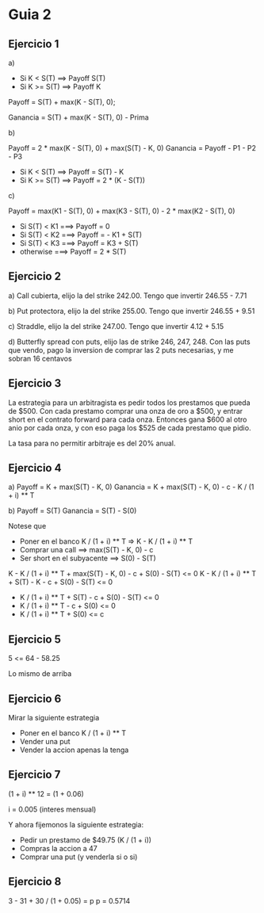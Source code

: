 # Guia 2

## Ejercicio 1

a)

- Si K < S(T) ==> Payoff S(T)
- Si K >= S(T) ==> Payoff K

Payoff = S(T) + max(K - S(T), 0);

Ganancia = S(T) + max(K - S(T), 0) - Prima

b)

Payoff = 2 \* max(K - S(T), 0) + max(S(T) - K, 0)
Ganancia = Payoff - P1 - P2 - P3

- Si K < S(T) ==> Payoff = S(T) - K
- Si K >= S(T) ==> Payoff = 2 \* (K - S(T))

c)

Payoff = max(K1 - S(T), 0) + max(K3 - S(T), 0) - 2 \* max(K2 - S(T), 0)

- Si S(T) < K1 ===> Payoff = 0
- Si S(T) < K2 ===> Payoff = - K1 + S(T)
- Si S(T) < K3 ===> Payoff = K3 + S(T)
- otherwise ===> Payoff = 2 \* S(T)

## Ejercicio 2

a) Call cubierta, elijo la del strike 242.00. Tengo que invertir 246.55 - 7.71

b) Put protectora, elijo la del strike 255.00. Tengo que invertir 246.55 + 9.51

c) Straddle, elijo la del strike 247.00. Tengo que invertir 4.12 + 5.15

d) Butterfly spread con puts, elijo las de strike 246, 247, 248. Con las puts que vendo, pago la inversion de comprar las 2 puts necesarias, y me sobran 16 centavos

## Ejercicio 3

La estrategia para un arbitragista es pedir todos los prestamos que pueda de $500. Con cada prestamo comprar una onza de oro a $500, y entrar short en el contrato forward para cada onza. Entonces gana $600 al otro anio por cada onza, y con eso paga los $525 de cada prestamo que pidio.

La tasa para no permitir arbitraje es del 20% anual.

## Ejercicio 4

a) Payoff = K + max(S(T) - K, 0)
Ganancia = K + max(S(T) - K, 0) - c - K / (1 + i) \*\* T

b) Payoff = S(T)
Ganancia = S(T) - S(0)

Notese que

- Poner en el banco K / (1 + i) \*\* T => K - K / (1 + i) \*\* T
- Comprar una call ==> max(S(T) - K, 0) - c
- Ser short en el subyacente ==> S(0) - S(T)

K - K / (1 + i) \*\* T + max(S(T) - K, 0) - c + S(0) - S(T) <= 0
K - K / (1 + i) \*\* T + S(T) - K - c + S(0) - S(T) <= 0

- K / (1 + i) \*\* T + S(T) - c + S(0) - S(T) <= 0
- K / (1 + i) \*\* T - c + S(0) <= 0
- K / (1 + i) \*\* T + S(0) <= c

## Ejercicio 5

5 <= 64 - 58.25

Lo mismo de arriba

## Ejercicio 6

Mirar la siguiente estrategia

- Poner en el banco K / (1 + i) \*\* T
- Vender una put
- Vender la accion apenas la tenga

## Ejercicio 7

(1 + i) \*\* 12 = (1 + 0.06)

i = 0.005 (interes mensual)

Y ahora fijemonos la siguiente estrategia:

- Pedir un prestamo de $49.75 (K / (1 + i))
- Compras la accion a 47
- Comprar una put (y venderla si o si)

## Ejercicio 8

3 - 31 + 30 / (1 + 0.05) = p
p = 0.5714
